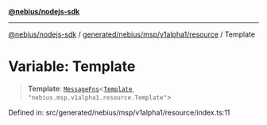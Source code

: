 [**@nebius/nodejs-sdk**](../../../../../../README.md)

---

[@nebius/nodejs-sdk](../../../../../../README.md) / [generated/nebius/msp/v1alpha1/resource](../README.md) / Template

# Variable: Template

> **Template**: [`MessageFns`](../../../../../../runtime/protos/core/interfaces/MessageFns.md)\<[`Template`](../interfaces/Template.md), `"nebius.msp.v1alpha1.resource.Template"`\>

Defined in: src/generated/nebius/msp/v1alpha1/resource/index.ts:11
